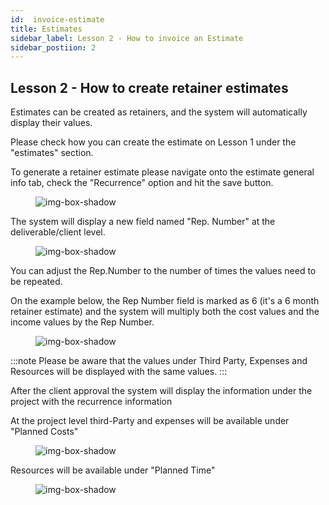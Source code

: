 ```yaml
---
id:  invoice-estimate
title: Estimates
sidebar_label: Lesson 2 - How to invoice an Estimate
sidebar_postiion: 2
---
```


## Lesson 2 - How to create retainer estimates

Estimates can be created as retainers, and the system will automatically display their values.

Please check how you can create the estimate on Lesson 1 under the "estimates" section.

To generate a retainer estimate please navigate onto the estimate general info tab, check the "Recurrence" option and hit the save button.

<figure>

![img-box-shadow](/img/university/estimates/estimates-lesson2-1.png)
<figcaption></figcaption>
</figure>

The system will display a new field named "Rep. Number" at the deliverable/client level. 

<figure>

![img-box-shadow](/img/university/estimates/estimates-lesson2-2.png)
<figcaption></figcaption>
</figure>

You can adjust the Rep.Number to the number of times the values need to be repeated.

On the example below, the Rep Number field is marked as 6 (it's a 6 month retainer estimate) and the system will multiply both the cost values and the income values by the Rep Number.

<figure>

![img-box-shadow](/img/university/estimates/estimates-lesson2-3.png)
<figcaption></figcaption>
</figure>

:::note
Please be aware that the values under Third Party, Expenses and Resources will be displayed with the same values.
:::

After the client approval the system will display the information under the project with the recurrence information

At the project level third-Party and expenses will be available under "Planned Costs"

 

<figure>

![img-box-shadow](/img/university/estimates/estimates-lesson2-4.png)
<figcaption></figcaption>
</figure>

Resources will be available under "Planned Time"

<figure>

![img-box-shadow](/img/university/estimates/estimates-lesson2-5.png)
<figcaption></figcaption>
</figure>
